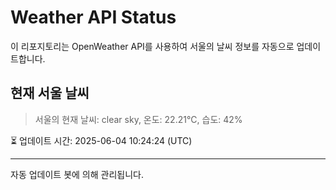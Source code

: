 
# Weather API Status

이 리포지토리는 OpenWeather API를 사용하여 서울의 날씨 정보를 자동으로 업데이트합니다.

## 현재 서울 날씨
> 서울의 현재 날씨: clear sky, 온도: 22.21°C, 습도: 42%

⏳ 업데이트 시간: 2025-06-04 10:24:24 (UTC)

---
자동 업데이트 봇에 의해 관리됩니다.
